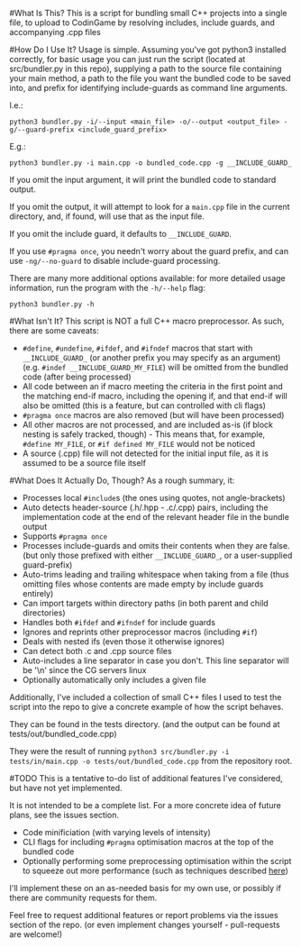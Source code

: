 #What Is This?
This is a script for bundling small C++ projects into a single file, to upload to CodinGame by resolving includes, include guards, and accompanying .cpp files

#How Do I Use It?
Usage is simple. Assuming you've got python3 installed correctly, for basic usage you can just run the script (located at src/bundler.py in this repo), supplying a path to the source file containing your main method, a path to the file you want the bundled code to be saved into, and prefix for identifying include-guards as command line arguments.

I.e.:

```
python3 bundler.py -i/--input <main_file> -o/--output <output_file> -g/--guard-prefix <include_guard_prefix>
```
    
E.g.:

```
python3 bundler.py -i main.cpp -o bundled_code.cpp -g __INCLUDE_GUARD_
```

If you omit the input argument, it will print the bundled code to standard output.

If you omit the output, it will attempt to look for a `main.cpp` file in the current directory, and, if found, will use that as the input file.

If you omit the include guard, it defaults to `__INCLUDE_GUARD`.

If you use `#pragma once`, you needn't worry about the guard prefix, and can use `-ng/--no-guard` to disable include-guard processing.

There are many more additional options available: for more detailed usage information, run the program with the `-h/--help` flag:
```
python3 bundler.py -h
```

#What Isn't It?
This script is NOT a full C++ macro preprocessor. As such, there are some caveats:
- `#define`, `#undefine`, `#ifdef`, and `#ifndef` macros that start with `__INCLUDE_GUARD_` (or another prefix you may specify as an argument) (e.g. `#indef __INCLUDE_GUARD_MY_FILE`) will be omitted from the bundled code (after being processed)
- All code between an if macro meeting the criteria in the first point and the matching end-if macro, including the opening if, and that end-if will also be omitted (this is a feature, but can controlled with cli flags)
- `#pragma once` macros are also removed (but will have been processed)
- All other macros are not processed, and are included as-is (if block nesting is safely tracked, though) - This means that, for example, `#define MY_FILE`, or `#if defined MY_FILE` would not be noticed
- A source (.cpp) file will not detected for the initial input file, as it is assumed to be a source file itself 

#What Does It Actually Do, Though?
As a rough summary, it:
- Processes local `#include`s (the ones using quotes, not angle-brackets)
- Auto detects header-source (.h/.hpp - .c/.cpp) pairs, including the implementation code at the end of the relevant header file in the bundle output
- Supports `#pragma once`
- Processes include-guards and omits their contents when they are false. (but only those prefixed with either `__INCLUDE_GUARD_`, or a user-supplied guard-prefix)
- Auto-trims leading and trailing whitespace when taking from a file (thus omitting files whose contents are made empty by include guards entirely)
- Can import targets within directory paths (in both parent and child directories)
- Handles both `#ifdef` and `#ifndef` for include guards
- Ignores and reprints other preprocessor macros (including `#if`)
- Deals with nested ifs (even those it otherwise ignores)
- Can detect both .c and .cpp source files
- Auto-includes a line separator in case you don't. This line separator will be '\n' since the CG servers linux
- Optionally automatically only includes a given file

Additionally, I've included a collection of small C++ files I used to test the script into the repo to give a concrete example of how the script behaves.

They can be found in the tests directory. (and the output can be found at tests/out/bundled_code.cpp)

They were the result of running `python3 src/bundler.py -i tests/in/main.cpp -o tests/out/bundled_code.cpp` from the repository root.

#TODO
This is a tentative to-do list of additional features I've considered, but have not yet implemented.

It is not intended to be a complete list. For a more concrete idea of future plans, see the issues section.
- Code minificiation (with varying levels of intensity)
- CLI flags for including `#pragma` optimisation macros at the top of the bundled code 
- Optionally performing some preprocessing optimisation within the script to squeeze out more performance (such as techniques described [here](https://www.codingame.com/forum/t/c-and-the-o3-compilation-flag/1670))

I'll implement these on an as-needed basis for my own use, or possibly if there are community requests for them.

Feel free to request additional features or report problems via the issues section of the repo. (or even implement changes yourself - pull-requests are welcome!)